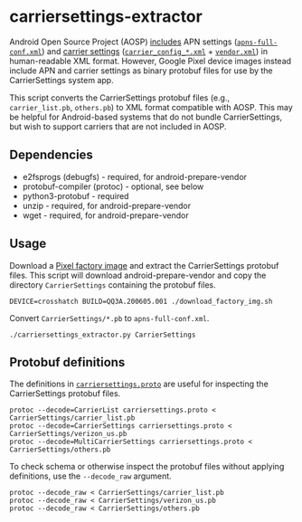 # carriersettings-extractor

Android Open Source Project (AOSP) [includes](https://source.android.com/devices/tech/config/update) APN settings ([`apns-full-conf.xml`](https://android.googlesource.com/device/sample/+/master/etc/apns-full-conf.xml)) and [carrier settings](https://source.android.com/devices/tech/config/carrier) ([`carrier_config_*.xml`](https://android.googlesource.com/platform/packages/apps/CarrierConfig/+/master/assets) + [`vendor.xml`](https://android.googlesource.com/platform/packages/apps/CarrierConfig/+/refs/heads/master/res/xml/vendor.xml)) in human-readable XML format. However, Google Pixel device images instead include APN and carrier settings as binary protobuf files for use by the CarrierSettings system app.

This script converts the CarrierSettings protobuf files (e.g., `carrier_list.pb`, `others.pb`) to XML format compatible with AOSP. This may be helpful for Android-based systems that do not bundle CarrierSettings, but wish to support carriers that are not included in AOSP.

## Dependencies

 * e2fsprogs (debugfs) - required, for android-prepare-vendor
 * protobuf-compiler (protoc) - optional, see below
 * python3-protobuf - required
 * unzip - required, for android-prepare-vendor
 * wget - required, for android-prepare-vendor

## Usage

Download a [Pixel factory image](https://developers.google.com/android/images) and extract the CarrierSettings protobuf files. This script will download android-prepare-vendor and copy the directory `CarrierSettings` containing the protobuf files.

    DEVICE=crosshatch BUILD=QQ3A.200605.001 ./download_factory_img.sh

Convert `CarrierSettings/*.pb` to `apns-full-conf.xml`.

    ./carriersettings_extractor.py CarrierSettings

## Protobuf definitions

The definitions in [`carriersettings.proto`](carriersettings.proto) are useful for inspecting the CarrierSettings protobuf files.

    protoc --decode=CarrierList carriersettings.proto < CarrierSettings/carrier_list.pb
    protoc --decode=CarrierSettings carriersettings.proto < CarrierSettings/verizon_us.pb
    protoc --decode=MultiCarrierSettings carriersettings.proto < CarrierSettings/others.pb

To check schema or otherwise inspect the protobuf files without applying definitions, use the `--decode_raw` argument.

    protoc --decode_raw < CarrierSettings/carrier_list.pb
    protoc --decode_raw < CarrierSettings/verizon_us.pb
    protoc --decode_raw < CarrierSettings/others.pb
